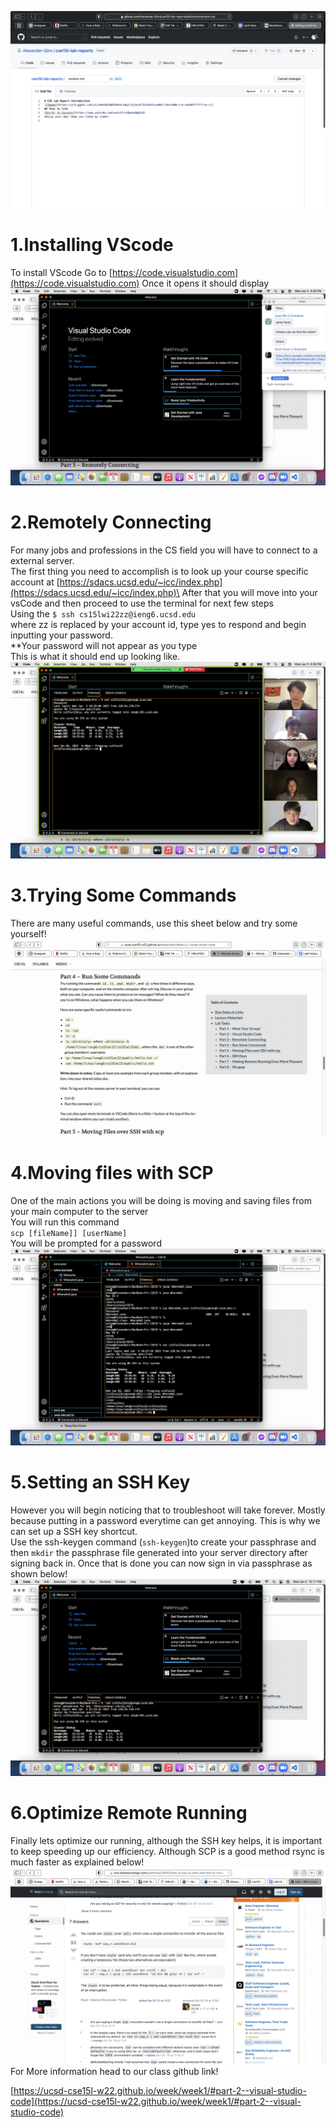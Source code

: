 ![Image](LabReport.png)

# 1.Installing VScode

To install VScode Go to [https://code.visualstudio.com](https://code.visualstudio.com) 
Once it opens it should display\
![Image](VSCODEstartpage.png)
<Br/>

# 2.Remotely Connecting

For many jobs and professions in the CS field you will have to connect to a external server.\
The first thing you need to accomplish is to look up your course specific account at [https://sdacs.ucsd.edu/~icc/index.php](https://sdacs.ucsd.edu/~icc/index.php)\
After that you will move into your vsCode and then proceed to use the terminal for next few steps\
Using the `$ ssh cs15lwi22zz@ieng6.ucsd.edu`\
where zz is replaced by your account id, type yes to respond and begin inputting your password.\
**Your password will not appear as you type\
This is what it should end up looking like.
![Image](RealStep2.png)
<Br/>

# 3.Trying Some Commands

There are many useful commands, use this sheet below and try some yourself!
![Image](CommandList.png)
<Br/>

# 4.Moving files with SCP

One of the main actions you will be doing is moving and saving files from your main computer to the server\
You will run this command\
`scp [fileName]] [userName]`\
You will be prompted for a password\
![Image](Step2.png)
<Br/>

# 5.Setting an SSH Key

However you will begin noticing that to troubleshoot will take forever. Mostly because putting in a password everytime can get annoying. This is why we can set up a SSH key shortcut.\
Use the ssh-keygen command (`ssh-keygen`)to create your passphrase and then `mkdir` the passphrase file generated into your server directory after signing back in. Once that is done you can now sign in via passphrase as shown below!
![Image](PassPhrase.png)
<Br/>

# 6.Optimize Remote Running

Finally lets optimize our running, although the SSH key helps, it is important to keep speeding up our efficiency. Although SCP is a good method rsync is much faster as explained below!
![Image](faster.png)
<Br/>
For More information head to our class github link!

[https://ucsd-cse15l-w22.github.io/week/week1/#part-2--visual-studio-code](https://ucsd-cse15l-w22.github.io/week/week1/#part-2--visual-studio-code)


